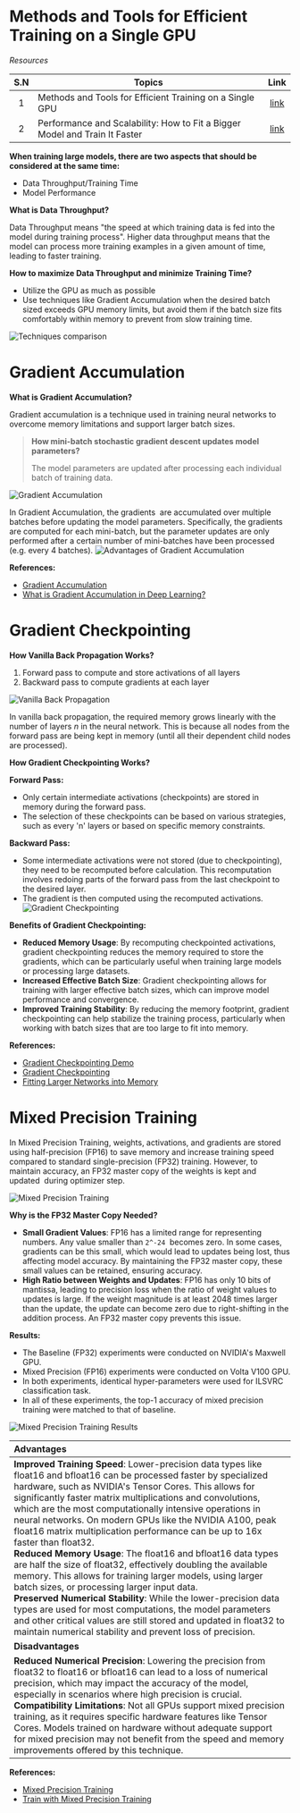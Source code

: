 # Methods and Tools for Efficient Training on a Single GPU
*Resources*

| S.N | Topics | Link |
| :--: | ---- | :--: |
| 1 | Methods and Tools for Efficient Training on a Single GPU | [link](https://huggingface.co/docs/transformers/main/en/perf_train_gpu_one#gradient-accumulation) |
| 2 | Performance and Scalability: How to Fit a Bigger Model and Train It Faster | [link](https://huggingface.co/docs/transformers/v4.18.0/en/performance) |


**When training large models, there are two aspects that should be considered at the same time:**
- Data Throughput/Training Time
- Model Performance

**What is Data Throughput?**

Data Throughput means "the speed at which training data is fed into the model during training process". Higher data throughput means that the model can process more training examples in a given amount of time, leading to faster training.

**How to maximize Data Throughput and minimize Training Time?**

- Utilize the GPU as much as possible
- Use techniques like Gradient Accumulation when the desired batch sized exceeds GPU memory limits, but avoid them if the batch size fits comfortably within memory to prevent from slow training time.

![Techniques comparison](./Images/Overview.png)
# Gradient Accumulation
**What is Gradient Accumulation?**

Gradient accumulation is a technique used in training neural networks to overcome memory limitations and support larger batch sizes.

> **How mini-batch stochastic gradient descent updates model parameters?**
> 
> The model parameters are updated after processing each individual batch of training data.

![Gradient Accumulation](./Images/gradient-accumulation.png)

In Gradient Accumulation, the gradients  are accumulated over multiple batches before updating the model parameters. Specifically, the gradients are computed for each mini-batch, but the parameter updates are only performed after a certain number of mini-batches have been processed (e.g. every 4 batches).
![Advantages of Gradient Accumulation](./Images/g-a-advantages.png)

**References:**
- [Gradient Accumulation](https://www.hopsworks.ai/dictionary/gradient-accumulation)
- [What is Gradient Accumulation in Deep Learning?](https://towardsdatascience.com/what-is-gradient-accumulation-in-deep-learning-ec034122cfa)
# Gradient Checkpointing
**How Vanilla Back Propagation Works?**
1. Forward pass to compute and store activations of all layers
2. Backward pass to compute gradients at each layer

![Vanilla Back Propagation](./Images/vanilla-back-prop.png)

In vanilla back propagation, the required memory grows linearly with the number of layers _n_ in the neural network. This is because all nodes from the forward pass are being kept in memory (until all their dependent child nodes are processed).

**How Gradient Checkpointing Works?**

**Forward Pass:**
- Only certain intermediate activations (checkpoints) are stored in memory during the forward pass.
- The selection of these checkpoints can be based on various strategies, such as every 'n' layers or based on specific memory constraints.

**Backward Pass:**
- Some intermediate activations were not stored (due to checkpointing), they need to be recomputed before calculation. This recomputation involves redoing parts of the forward pass from the last checkpoint to the desired layer.
- The gradient is then computed using the recomputed activations.
![Gradient Checkpointing](./Images/gradient-checkpointing.png)

**Benefits of Gradient Checkpointing:**
- **Reduced Memory Usage**: By recomputing checkpointed activations, gradient checkpointing reduces the memory required to store the gradients, which can be particularly useful when training large models or processing large datasets.
- **Increased Effective Batch Size**: Gradient checkpointing allows for training with larger effective batch sizes, which can improve model performance and convergence.
- **Improved Training Stability**: By reducing the memory footprint, gradient checkpointing can help stabilize the training process, particularly when working with batch sizes that are too large to fit into memory.

**References:**
- [Gradient Checkpointing Demo](https://github.com/rasbt/deeplearning-models/blob/master/pytorch_ipynb/mechanics/gradient-checkpointing-nin.ipynb)
- [Gradient Checkpointing](https://aman.ai/primers/ai/grad-accum-checkpoint/#:~:text=(accumulated_gradients)-,Gradient%20Checkpointing,-Gradient%20checkpointing%20is)
- [Fitting Larger Networks into Memory](https://medium.com/tensorflow/fitting-larger-networks-into-memory-583e3c758ff9)
# Mixed Precision Training
In Mixed Precision Training, weights, activations, and gradients are stored using half-precision (FP16) to save memory and increase training speed compared to standard single-precision (FP32) training. However, to maintain accuracy, an FP32 master copy of the weights is kept and updated  during optimizer step.

![Mixed Precision Training](./Images/mixed-precision-training.png)

**Why is the FP32 Master Copy Needed?**

- **Small Gradient Values**: FP16 has a limited range for representing numbers. Any value smaller than `2^-24`  becomes zero. In some cases, gradients can be this small, which would lead to updates being lost, thus affecting model accuracy. By maintaining the FP32 master copy, these small values can be retained, ensuring accuracy.
- **High Ratio between Weights and Updates**: FP16 has only 10 bits of mantissa, leading to precision loss when the ratio of weight values to updates is large. If the weight magnitude is at least 2048 times larger than the update, the update can become zero due to right-shifting in the addition process. An FP32 master copy prevents this issue.

**Results:**

- The Baseline (FP32) experiments were conducted on NVIDIA's Maxwell GPU.
- Mixed Precision (FP16) experiments were conducted on Volta V100 GPU.
- In both experiments, identical hyper-parameters were used for ILSVRC classification task.
- In all of these experiments, the top-1 accuracy of mixed precision training were matched to that of baseline.

![Mixed Precision Training Results](./Images/mixed-precision-training-result.png)

| **Advantages** |
| :--- |
| **Improved Training Speed**: Lower-precision data types like float16 and bfloat16 can be processed faster by specialized hardware, such as NVIDIA's Tensor Cores. This allows for significantly faster matrix multiplications and convolutions, which are the most computationally intensive operations in neural networks. On modern GPUs like the NVIDIA A100, peak float16 matrix multiplication performance can be up to 16x faster than float32. <br>**Reduced Memory Usage**: The float16 and bfloat16 data types are half the size of float32, effectively doubling the available memory. This allows for training larger models, using larger batch sizes, or processing larger input data.<br>**Preserved Numerical Stability**: While the lower-precision data types are used for most computations, the model parameters and other critical values are still stored and updated in float32 to maintain numerical stability and prevent loss of precision. |
| **Disadvantages** |
| **Reduced Numerical Precision**: Lowering the precision from float32 to float16 or bfloat16 can lead to a loss of numerical precision, which may impact the accuracy of the model, especially in scenarios where high precision is crucial.<br>**Compatibility Limitations**: Not all GPUs support mixed precision training, as it requires specific hardware features like Tensor Cores. Models trained on hardware without adequate support for mixed precision may not benefit from the speed and memory improvements offered by this technique. |

**References:**
- [Mixed Precision Training](https://arxiv.org/pdf/1710.03740)
- [Train with Mixed Precision Training](https://docs.nvidia.com/deeplearning/performance/mixed-precision-training/index.html)
